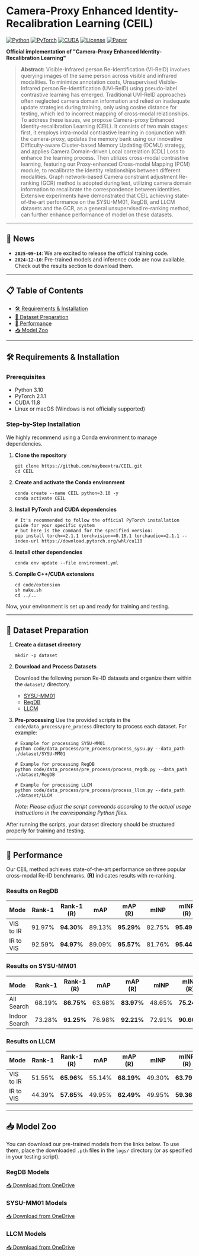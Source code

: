 # Camera-Proxy Enhanced Identity-Recalibration Learning (CEIL)

[![Python](https://img.shields.io/badge/Python-3.10-blue.svg)](https://www.python.org/downloads/release/python-3100/)
[![PyTorch](https://img.shields.io/badge/PyTorch-2.1.1-orange.svg)](https://pytorch.org/)
[![CUDA](https://img.shields.io/badge/CUDA-11.8-green.svg)](https://developer.nvidia.com/cuda-toolkit)
[![License](https://img.shields.io/badge/License-MIT-red.svg)](LICENSE)
[![Paper](https://img.shields.io/badge/Paper-IEEE-purple.svg)](https://ieeexplore.ieee.org/document/10915644)

**Official implementation of "Camera-Proxy Enhanced Identity-Recalibration Learning"**


> **Abstract:** Visible-Infrared person Re-Identification (VI-ReID) involves querying images of the same person across visible and infrared modalities. To minimize annotation costs, Unsupervised Visible-Infrared person Re-Identification (UVI-ReID) using pseudo-label contrastive learning has emerged. Traditional UVI-ReID approaches often neglected camera domain information and relied on inadequate update strategies during training, only using cosine distance for testing, which led to incorrect mapping of cross-modal relationships. To address these issues, we propose Camera-proxy Enhanced Identity-recalibration Learning (CEIL). It consists of two main stages: first, it employs intra-modal contrastive learning in conjunction with the camera-proxy, updates the memory bank using our innovative Difficulty-aware Cluster-based Memory Updating (DCMU) strategy, and applies Camera Domain-driven Local correlation (CDL) Loss to enhance the learning process. Then utilizes cross-modal contrastive learning, featuring our Proxy-enhanced Cross-modal Mapping (PCM) module, to recalibrate the identity relationships between different modalities. Graph network-based Camera constraint adjustment Re-ranking (GCR) method is adopted during test, utilizing camera domain information to recalibrate the correspondence between identities. Extensive experiments have demonstrated that CEIL achieving state-of-the-art performance on the SYSU-MM01, RegDB, and LLCM datasets and the GCR, as a general unsupervised re-ranking method, can further enhance performance of model on these datasets.

---
## 📢 News

*   **`2025-09-14`**: We are excited to release the official training code.
*   **`2024-12-10`**: Pre-trained models and inference code are now available. Check out the results section to download them.

---
## 📋 Table of Contents
- [🛠️ Requirements & Installation](#️-requirements--installation)
- [📁 Dataset Preparation](#-dataset-preparation)
- [🎯 Performance](#-performance)
- [📥 Model Zoo](#-model-zoo)

---
## 🛠️ Requirements & Installation

### Prerequisites
- Python 3.10
- PyTorch 2.1.1
- CUDA 11.8
- Linux or macOS (Windows is not officially supported)

### Step-by-Step Installation

We highly recommend using a Conda environment to manage dependencies.

1.  **Clone the repository**
    ```shell
    git clone https://github.com/maybeextra/CEIL.git
    cd CEIL
    ```

2.  **Create and activate the Conda environment**
    ```shell
    conda create --name CEIL python=3.10 -y
    conda activate CEIL
    ```

3.  **Install PyTorch and CUDA dependencies**
    ```shell
    # It's recommended to follow the official PyTorch installation guide for your specific system
    # but here is the command for the specified version:
    pip install torch==2.1.1 torchvision==0.16.1 torchaudio==2.1.1 --index-url https://download.pytorch.org/whl/cu118
    ```

4.  **Install other dependencies**
    ```shell
    conda env update --file environment.yml
    ```

5.  **Compile C++/CUDA extensions**
    ```shell
    cd code/extension
    sh make.sh
    cd ../..
    ```

Now, your environment is set up and ready for training and testing.

---
## 📁 Dataset Preparation

1.  **Create a dataset directory**
    ```shell
    mkdir -p dataset
    ```

2.  **Download and Process Datasets**

    Download the following person Re-ID datasets and organize them within the `dataset/` directory.

    - [SYSU-MM01](http://www.sysu-hcp.net/sysumm01/)
    - [RegDB](https://github.com/shizenglin/Link-Partial-ReID)
    - [LLCM](https://github.com/VITA-Group/LLCM) <!-- TODO: 如果LLCM有官方链接，请替换 -->

3.  **Pre-processing**
    Use the provided scripts in the `code/data_process/pre_process` directory to process each dataset. For example:

    ```shell
    # Example for processing SYSU-MM01
    python code/data_process/pre_process/process_sysu.py --data_path ./dataset/SYSU-MM01

    # Example for processing RegDB
    python code/data_process/pre_process/process_regdb.py --data_path ./dataset/RegDB

    # Example for processing LLCM
    python code/data_process/pre_process/process_llcm.py --data_path ./dataset/LLCM
    ```

    *Note: Please adjust the script commands according to the actual usage instructions in the corresponding Python files.*

After running the scripts, your dataset directory should be structured properly for training and testing.

---
## 🎯 Performance

Our CEIL method achieves state-of-the-art performance on three popular cross-modal Re-ID benchmarks. **(R)** indicates results with re-ranking.

### Results on RegDB

| Mode      | Rank-1 | Rank-1 (R) | mAP   | mAP (R) | mINP  | mINP (R) |
|:----------|:------:|:----------:|:-----:|:-------:|:-----:|:--------:|
| VIS to IR | 91.97% | **94.30%** | 89.13%| **95.29%**| 82.75%| **95.49%**|
| IR to VIS | 92.59% | **94.97%** | 89.09%| **95.57%**| 81.76%| **95.44%**|

### Results on SYSU-MM01

| Mode          | Rank-1 | Rank-1 (R) | mAP   | mAP (R) | mINP  | mINP (R) |
|:--------------|:------:|:----------:|:-----:|:-------:|:-----:|:--------:|
| All Search    | 68.19% | **86.75%** | 63.68%| **83.97%**| 48.65%| **75.24%**|
| Indoor Search | 73.28% | **91.25%** | 76.98%| **92.21%**| 72.91%| **90.60%**|

### Results on LLCM

| Mode      | Rank-1 | Rank-1 (R) | mAP   | mAP (R) | mINP  | mINP (R) |
|:----------|:------:|:----------:|:-----:|:-------:|:-----:|:--------:|
| VIS to IR | 51.55% | **65.96%** | 55.14%| **68.19%**| 49.30%| **63.79%**|
| IR to VIS | 44.39% | **57.65%** | 49.95%| **62.49%**| 49.95%| **59.36%**|

---
## 📥 Model Zoo

You can download our pre-trained models from the links below. To use them, place the downloaded `.pth` files in the `logs/` directory (or as specified in your testing script).

### RegDB Models
[📥 Download from OneDrive](https://1drv.ms/f/c/de0254e500a56cf5/EumOQPiXuiVHugiOO1BYaWcB2ZN06mbN7sr4x7Nk7Rr_Fw?e=PUBFJq)

### SYSU-MM01 Models
[📥 Download from OneDrive](https://1drv.ms/f/c/de0254e500a56cf5/ErMeM7R5vnBCpCxB1Drh4lwBo3stBy9RZQp2sPymmzrX6A?e=uufsmj)

### LLCM Models
[📥 Download from OneDrive](https://1drv.ms/f/c/de0254e500a56cf5/EgQEzVvqzw9PjNKPwKWWSc0BEcA1ASCah_rJnnIMDLuMOg?e=HZh0As)

